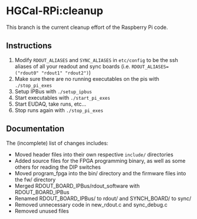 # HGCal-RPi:cleanup

This branch is the current cleanup effort of the Raspberry Pi code.

## Instructions
  1. Modify `RDOUT_ALIASES` and `SYNC_ALIASES` in `etc/config` to be the ssh aliases of all your readout and sync boards (i.e. `RDOUT_ALIASES=("rdout0" "rdout1" "rdout2")`)
  2. Make sure there are no running executables on the pis with `./stop_pi_exes`
  3. Setup IPBus with `./setup_ipbus`
  4. Start executables with `./start_pi_exes`
  5. Start EUDAQ, take runs, etc...
  6. Stop runs again with `./stop_pi_exes`

## Documentation
The (incomplete) list of changes includes:
  - Moved header files into their own respective `include/` directories
  - Added source files for the FPGA programming binary, as well as some others for reading the DIP switches
  - Moved program\_fpga into the bin/ directory and the firmware files into the fw/ directory
  - Merged RDOUT\_BOARD\_IPBus/rdout\_software with RDOUT\_BOARD\_IPBus
  - Renamed RDOUT\_BOARD\_IPBus/ to rdout/ and SYNCH\_BOARD/ to sync/
  - Removed unnecessary code in new\_rdout.c and sync\_debug.c
  - Removed unused files
